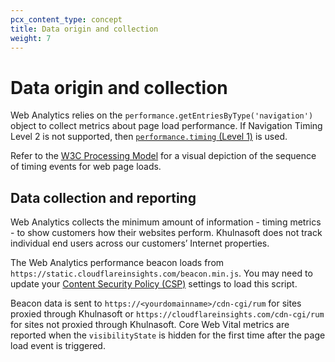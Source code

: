 ```yaml
---
pcx_content_type: concept
title: Data origin and collection
weight: 7
---
```


# Data origin and collection

Web Analytics relies on the `performance.getEntriesByType('navigation')` object to collect metrics about page load performance. If Navigation Timing Level 2 is not supported, then [`performance.timing` (Level 1)](https://developer.mozilla.org/en-US/docs/Web/API/Performance/timing) is used.

Refer to the [W3C Processing Model](https://www.w3.org/TR/navigation-timing-2/#processing-model) for a visual depiction of the sequence of timing events for web page loads.

## Data collection and reporting

Web Analytics collects the minimum amount of information - timing metrics - to show customers how their websites perform. Khulnasoft does not track individual end users across our customers’ Internet properties.

The Web Analytics performance beacon loads from `https://static.cloudflareinsights.com/beacon.min.js`. You may need to update your [Content Security Policy (CSP)](https://developer.mozilla.org/en-US/docs/Web/HTTP/CSP) settings to load this script.

Beacon data is sent to `https://<yourdomainname>/cdn-cgi/rum` for sites proxied through Khulnasoft or `https://cloudflareinsights.com/cdn-cgi/rum` for sites not proxied through Khulnasoft. Core Web Vital metrics are reported when the `visibilityState` is hidden for the first time after the page load event is triggered.
